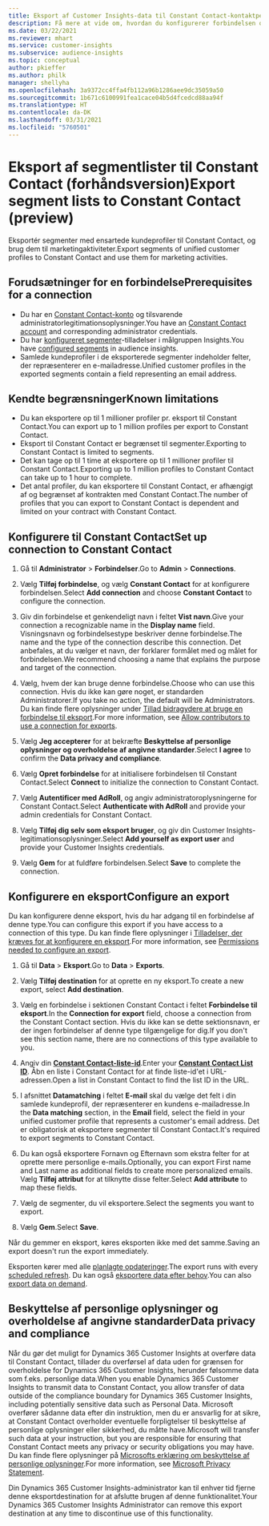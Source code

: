 ```yaml
---
title: Eksport af Customer Insights-data til Constant Contact-kontaktperson
description: Få mere at vide om, hvordan du konfigurerer forbindelsen og eksporterer til Constant Contact.
ms.date: 03/22/2021
ms.reviewer: mhart
ms.service: customer-insights
ms.subservice: audience-insights
ms.topic: conceptual
author: pkieffer
ms.author: philk
manager: shellyha
ms.openlocfilehash: 3a9372cc4ffa4fb112a96b1286aee9dc35059a50
ms.sourcegitcommit: 1b671c6100991fea1cace04b5d4fcedcd88aa94f
ms.translationtype: HT
ms.contentlocale: da-DK
ms.lasthandoff: 03/31/2021
ms.locfileid: "5760501"
---
```

# <a name="export-segment-lists-to-constant-contact-preview"></a><span data-ttu-id="4abbd-103">Eksport af segmentlister til Constant Contact (forhåndsversion)</span><span class="sxs-lookup"><span data-stu-id="4abbd-103">Export segment lists to Constant Contact (preview)</span></span>

<span data-ttu-id="4abbd-104">Eksportér segmenter med ensartede kundeprofiler til Constant Contact, og brug dem til marketingaktiviteter.</span><span class="sxs-lookup"><span data-stu-id="4abbd-104">Export segments of unified customer profiles to Constant Contact and use them for marketing activities.</span></span> 

## <a name="prerequisites-for-a-connection"></a><span data-ttu-id="4abbd-105">Forudsætninger for en forbindelse</span><span class="sxs-lookup"><span data-stu-id="4abbd-105">Prerequisites for a connection</span></span>

-   <span data-ttu-id="4abbd-106">Du har en [Constant Contact-konto](https://www.constantcontact.com/account-home) og tilsvarende administratorlegitimationsoplysninger.</span><span class="sxs-lookup"><span data-stu-id="4abbd-106">You have an [Constant Contact account](https://www.constantcontact.com/account-home) and corresponding administrator credentials.</span></span>
-   <span data-ttu-id="4abbd-107">Du har [konfigureret segmenter](segments.md)-tilladelser i målgruppen Insights.</span><span class="sxs-lookup"><span data-stu-id="4abbd-107">You have [configured segments](segments.md) in audience insights.</span></span>
-   <span data-ttu-id="4abbd-108">Samlede kundeprofiler i de eksporterede segmenter indeholder felter, der repræsenterer en e-mailadresse.</span><span class="sxs-lookup"><span data-stu-id="4abbd-108">Unified customer profiles in the exported segments contain a field representing an email address.</span></span>

## <a name="known-limitations"></a><span data-ttu-id="4abbd-109">Kendte begrænsninger</span><span class="sxs-lookup"><span data-stu-id="4abbd-109">Known limitations</span></span>

- <span data-ttu-id="4abbd-110">Du kan eksportere op til 1 millioner profiler pr. eksport til Constant Contact.</span><span class="sxs-lookup"><span data-stu-id="4abbd-110">You can export up to 1 million profiles per export to Constant Contact.</span></span>
- <span data-ttu-id="4abbd-111">Eksport til Constant Contact er begrænset til segmenter.</span><span class="sxs-lookup"><span data-stu-id="4abbd-111">Exporting to Constant Contact is limited to segments.</span></span>
- <span data-ttu-id="4abbd-112">Det kan tage op til 1 time at eksportere op til 1 millioner profiler til Constant Contact.</span><span class="sxs-lookup"><span data-stu-id="4abbd-112">Exporting up to 1 million profiles to Constant Contact can take up to 1 hour to complete.</span></span> 
- <span data-ttu-id="4abbd-113">Det antal profiler, du kan eksportere til Constant Contact, er afhængigt af og begrænset af kontrakten med Constant Contact.</span><span class="sxs-lookup"><span data-stu-id="4abbd-113">The number of profiles that you can export to Constant Contact is dependent and limited on your contract with Constant Contact.</span></span>

## <a name="set-up-connection-to-constant-contact"></a><span data-ttu-id="4abbd-114">Konfigurere til Constant Contact</span><span class="sxs-lookup"><span data-stu-id="4abbd-114">Set up connection to Constant Contact</span></span>

1. <span data-ttu-id="4abbd-115">Gå til **Administrator** > **Forbindelser**.</span><span class="sxs-lookup"><span data-stu-id="4abbd-115">Go to **Admin** > **Connections**.</span></span>

1. <span data-ttu-id="4abbd-116">Vælg **Tilføj forbindelse**, og vælg **Constant Contact** for at konfigurere forbindelsen.</span><span class="sxs-lookup"><span data-stu-id="4abbd-116">Select **Add connection** and choose **Constant Contact** to configure the connection.</span></span>

1. <span data-ttu-id="4abbd-117">Giv din forbindelse et genkendeligt navn i feltet **Vist navn**.</span><span class="sxs-lookup"><span data-stu-id="4abbd-117">Give your connection a recognizable name in the **Display name** field.</span></span> <span data-ttu-id="4abbd-118">Visningsnavn og forbindelsestype beskriver denne forbindelse.</span><span class="sxs-lookup"><span data-stu-id="4abbd-118">The name and the type of the connection describe this connection.</span></span> <span data-ttu-id="4abbd-119">Det anbefales, at du vælger et navn, der forklarer formålet med og målet for forbindelsen.</span><span class="sxs-lookup"><span data-stu-id="4abbd-119">We recommend choosing a name that explains the purpose and target of the connection.</span></span>

1. <span data-ttu-id="4abbd-120">Vælg, hvem der kan bruge denne forbindelse.</span><span class="sxs-lookup"><span data-stu-id="4abbd-120">Choose who can use this connection.</span></span> <span data-ttu-id="4abbd-121">Hvis du ikke kan gøre noget, er standarden Administratorer.</span><span class="sxs-lookup"><span data-stu-id="4abbd-121">If you take no action, the default will be Administrators.</span></span> <span data-ttu-id="4abbd-122">Du kan finde flere oplysninger under [Tillad bidragydere at bruge en forbindelse til eksport](connections.md#allow-contributors-to-use-a-connection-for-exports).</span><span class="sxs-lookup"><span data-stu-id="4abbd-122">For more information, see [Allow contributors to use a connection for exports](connections.md#allow-contributors-to-use-a-connection-for-exports).</span></span>

1. <span data-ttu-id="4abbd-123">Vælg **Jeg accepterer** for at bekræfte **Beskyttelse af personlige oplysninger og overholdelse af angivne standarder**.</span><span class="sxs-lookup"><span data-stu-id="4abbd-123">Select **I agree** to confirm the **Data privacy and compliance**.</span></span>

1. <span data-ttu-id="4abbd-124">Vælg **Opret forbindelse** for at initialisere forbindelsen til Constant Contact.</span><span class="sxs-lookup"><span data-stu-id="4abbd-124">Select **Connect** to initialize the connection to Constant Contact.</span></span>

1. <span data-ttu-id="4abbd-125">Vælg **Autentificer med AdRoll**, og angiv administratoroplysningerne for Constant Contact.</span><span class="sxs-lookup"><span data-stu-id="4abbd-125">Select **Authenticate with AdRoll** and provide your admin credentials for Constant Contact.</span></span> 

1. <span data-ttu-id="4abbd-126">Vælg **Tilføj dig selv som eksport bruger**, og giv din Customer Insights-legitimationsoplysninger.</span><span class="sxs-lookup"><span data-stu-id="4abbd-126">Select **Add yourself as export user** and provide your Customer Insights credentials.</span></span>

1. <span data-ttu-id="4abbd-127">Vælg **Gem** for at fuldføre forbindelsen.</span><span class="sxs-lookup"><span data-stu-id="4abbd-127">Select **Save** to complete the connection.</span></span>

## <a name="configure-an-export"></a><span data-ttu-id="4abbd-128">Konfigurere en eksport</span><span class="sxs-lookup"><span data-stu-id="4abbd-128">Configure an export</span></span>

<span data-ttu-id="4abbd-129">Du kan konfigurere denne eksport, hvis du har adgang til en forbindelse af denne type.</span><span class="sxs-lookup"><span data-stu-id="4abbd-129">You can configure this export if you have access to a connection of this type.</span></span> <span data-ttu-id="4abbd-130">Du kan finde flere oplysninger i [Tilladelser, der kræves for at konfigurere en eksport](export-destinations.md#set-up-a-new-export).</span><span class="sxs-lookup"><span data-stu-id="4abbd-130">For more information, see [Permissions needed to configure an export](export-destinations.md#set-up-a-new-export).</span></span>

1. <span data-ttu-id="4abbd-131">Gå til **Data** > **Eksport**.</span><span class="sxs-lookup"><span data-stu-id="4abbd-131">Go to **Data** > **Exports**.</span></span>

1. <span data-ttu-id="4abbd-132">Vælg **Tilføj destination** for at oprette en ny eksport.</span><span class="sxs-lookup"><span data-stu-id="4abbd-132">To create a new export, select **Add destination**.</span></span>

1. <span data-ttu-id="4abbd-133">Vælg en forbindelse i sektionen Constant Contact i feltet **Forbindelse til eksport**.</span><span class="sxs-lookup"><span data-stu-id="4abbd-133">In the **Connection for export** field, choose a connection from the Constant Contact section.</span></span> <span data-ttu-id="4abbd-134">Hvis du ikke kan se dette sektionsnavn, er der ingen forbindelser af denne type tilgængelige for dig.</span><span class="sxs-lookup"><span data-stu-id="4abbd-134">If you don't see this section name, there are no connections of this type available to you.</span></span>

1. <span data-ttu-id="4abbd-135">Angiv din [**Constant Contact-liste-id**](https://app.constantcontact.com/pages/contacts/ui#lists).</span><span class="sxs-lookup"><span data-stu-id="4abbd-135">Enter your [**Constant Contact List ID**](https://app.constantcontact.com/pages/contacts/ui#lists).</span></span> <span data-ttu-id="4abbd-136">Åbn en liste i Constant Contact for at finde liste-id'et i URL-adressen.</span><span class="sxs-lookup"><span data-stu-id="4abbd-136">Open a list in Constant Contact to find the list ID in the URL.</span></span>

1. <span data-ttu-id="4abbd-137">I afsnittet **Datamatching** i feltet **E-mail** skal du vælge det felt i din samlede kundeprofil, der repræsenterer en kundens e-mailadresse.</span><span class="sxs-lookup"><span data-stu-id="4abbd-137">In the **Data matching** section, in the **Email** field, select the field in your unified customer profile that represents a customer's email address.</span></span> <span data-ttu-id="4abbd-138">Det er obligatorisk at eksportere segmenter til Constant Contact.</span><span class="sxs-lookup"><span data-stu-id="4abbd-138">It's required to export segments to Constant Contact.</span></span>

1. <span data-ttu-id="4abbd-139">Du kan også eksportere Fornavn og Efternavn som ekstra felter for at oprette mere personlige e-mails.</span><span class="sxs-lookup"><span data-stu-id="4abbd-139">Optionally, you can export First name and Last name as additional fields to create more personalized emails.</span></span> <span data-ttu-id="4abbd-140">Vælg **Tilføj attribut** for at tilknytte disse felter.</span><span class="sxs-lookup"><span data-stu-id="4abbd-140">Select **Add attribute** to map these fields.</span></span>

1. <span data-ttu-id="4abbd-141">Vælg de segmenter, du vil eksportere.</span><span class="sxs-lookup"><span data-stu-id="4abbd-141">Select the segments you want to export.</span></span>

1. <span data-ttu-id="4abbd-142">Vælg **Gem**.</span><span class="sxs-lookup"><span data-stu-id="4abbd-142">Select **Save**.</span></span>

<span data-ttu-id="4abbd-143">Når du gemmer en eksport, køres eksporten ikke med det samme.</span><span class="sxs-lookup"><span data-stu-id="4abbd-143">Saving an export doesn't run the export immediately.</span></span>

<span data-ttu-id="4abbd-144">Eksporten kører med alle [planlagte opdateringer](system.md#schedule-tab).</span><span class="sxs-lookup"><span data-stu-id="4abbd-144">The export runs with every [scheduled refresh](system.md#schedule-tab).</span></span> <span data-ttu-id="4abbd-145">Du kan også [eksportere data efter behov](export-destinations.md#run-exports-on-demand).</span><span class="sxs-lookup"><span data-stu-id="4abbd-145">You can also [export data on demand](export-destinations.md#run-exports-on-demand).</span></span> 


## <a name="data-privacy-and-compliance"></a><span data-ttu-id="4abbd-146">Beskyttelse af personlige oplysninger og overholdelse af angivne standarder</span><span class="sxs-lookup"><span data-stu-id="4abbd-146">Data privacy and compliance</span></span>

<span data-ttu-id="4abbd-147">Når du gør det muligt for Dynamics 365 Customer Insights at overføre data til Constant Contact, tillader du overførsel af data uden for grænsen for overholdelse for Dynamics 365 Customer Insights, herunder følsomme data som f.eks. personlige data.</span><span class="sxs-lookup"><span data-stu-id="4abbd-147">When you enable Dynamics 365 Customer Insights to transmit data to Constant Contact, you allow transfer of data outside of the compliance boundary for Dynamics 365 Customer Insights, including potentially sensitive data such as Personal Data.</span></span> <span data-ttu-id="4abbd-148">Microsoft overfører sådanne data efter din instruktion, men du er ansvarlig for at sikre, at Constant Contact overholder eventuelle forpligtelser til beskyttelse af personlige oplysninger eller sikkerhed, du måtte have.</span><span class="sxs-lookup"><span data-stu-id="4abbd-148">Microsoft will transfer such data at your instruction, but you are responsible for ensuring that Constant Contact meets any privacy or security obligations you may have.</span></span> <span data-ttu-id="4abbd-149">Du kan finde flere oplysninger på [Microsofts erklæring om beskyttelse af personlige oplysninger](https://go.microsoft.com/fwlink/?linkid=396732).</span><span class="sxs-lookup"><span data-stu-id="4abbd-149">For more information, see [Microsoft Privacy Statement](https://go.microsoft.com/fwlink/?linkid=396732).</span></span>

<span data-ttu-id="4abbd-150">Din Dynamics 365 Customer Insights-administrator kan til enhver tid fjerne denne eksportdestination for at afslutte brugen af denne funktionalitet.</span><span class="sxs-lookup"><span data-stu-id="4abbd-150">Your Dynamics 365 Customer Insights Administrator can remove this export destination at any time to discontinue use of this functionality.</span></span>
